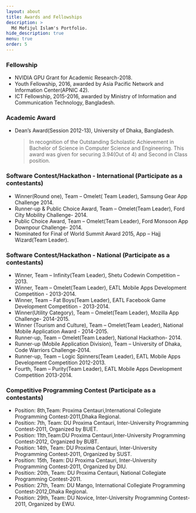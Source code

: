 ```yaml
---
layout: about
title: Awards and Fellowships
description: >
  Md Mofijul Islam's Portfolio.
hide_description: true
menu: true
order: 5
---
```

### Fellowship
* NVIDIA GPU Grant for Academic Research-2018.
* Youth Fellowship, 2016, awarded by Asia Pacific Network and Information Center(APNIC 42).
* ICT Fellowship, 2015-2016, awarded by Ministry of Information and Communication Technology, Bangladesh.


### Academic Award
* Dean’s Award(Session 2012-13), University of Dhaka, Bangladesh.
  > In recognition of the Outstanding Scholastic Achievement in Bachelor of Science in Computer Science and Engineering. This award was given for securing 3.94(Out of 4) and Second in Class position.

### Software Contest/Hackathon - International (Participate as a contestants)
* Winner(Round one), Team – Omelet( Team Leader), Samsung Gear App Challenge 2014.
* Runner-up & Public Choice Award, Team – Omelet(Team Leader), Ford City Mobility Challenge- 2014.
* Public Choice Award, Team – Omelet(Team Leader), Ford Monsoon App Downpour Challenge- 2014.
* Nominated for Final of World Summit Award 2015, App – Hajj Wizard(Team Leader).

### Software Contest/Hackathon - National (Participate as a contestants)
* Winner, Team – Infinity(Team Leader), Shetu Codewin Competition – 2013.
* Winner, Team – Omelet(Team Leader), EATL Mobile Apps Development Competition - 2013-2014.
* Winner, Team – Fat Boys(Team Leader), EATL Facebook Game Development Competition - 2013-2014.
* Winner(Utility Category), Team – Omelet(Team Leader), Mozilla App Challenge- 2014-2015.
* Winner (Tourism and Culture), Team – Omelet(Team Leader), National Mobile Application Award - 2014-2015.
* Runner-up, Team – Omelet(Team Leader), National Hackathon- 2014.
* Runner-up (Mobile Application Division), Team – University of Dhaka, Code Warriors Challenge-2014.
* Runner-up, Team – Logic Spinners(Team Leader), EATL Mobile Apps Development Competition 2012-2013.
* Fourth, Team – Purity(Team Leader), EATL Mobile Apps Development Competition 2013-2014.

### Competitive Programming Contest (Participate as a contestants)
* Position: 8th,Team: Proxima Centauri,International Collegiate Programming Contest-2011,Dhaka Regional.
* Position: 7th, Team: DU Proxima Centauri, Inter-University Programming Contest-2011, Organized by BUET.
* Position: 11th,Team:DU Proxima Centauri,Inter-University Programming Contest-2012, Organized by BUBT.
* Position: 14th, Team: DU Proxima Centauri, Inter-University Programming Contest-2011, Organized by SUST.
* Position: 15th, Team: DU Proxima Centauri, Inter-University Programming Contest-2011, Organized by DIU.
* Position: 20th, Team: DU Proxima Centauri, National Collegiate Programming Contest-2011.
* Position: 27th, Team: DU Mango, International Collegiate Programming Contest-2012,Dhaka Regional.
* Position: 29th, Team: DU Novice, Inter-University Programming Contest-2011, Organized by EWU.
